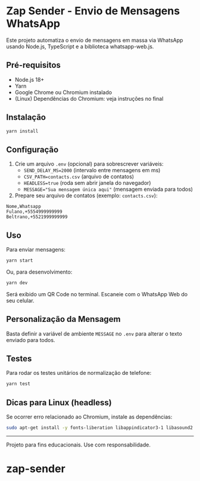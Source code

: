 # Zap Sender - Envio de Mensagens WhatsApp

Este projeto automatiza o envio de mensagens em massa via WhatsApp usando Node.js, TypeScript e a biblioteca whatsapp-web.js.

## Pré-requisitos

- Node.js 18+
- Yarn
- Google Chrome ou Chromium instalado
- (Linux) Dependências do Chromium: veja instruções no final

## Instalação

```bash
yarn install
```

## Configuração

1. Crie um arquivo `.env` (opcional) para sobrescrever variáveis:
   - `SEND_DELAY_MS=2000` (intervalo entre mensagens em ms)
   - `CSV_PATH=contacts.csv` (arquivo de contatos)
   - `HEADLESS=true` (roda sem abrir janela do navegador)
   - `MESSAGE="Sua mensagem única aqui"` (mensagem enviada para todos)
2. Prepare seu arquivo de contatos (exemplo: `contacts.csv`):

```
Nome,Whatsapp
Fulano,+5554999999999
Beltrano,+5521999999999
```

## Uso

Para enviar mensagens:

```bash
yarn start
```

Ou, para desenvolvimento:

```bash
yarn dev
```

Será exibido um QR Code no terminal. Escaneie com o WhatsApp Web do seu celular.

## Personalização da Mensagem

Basta definir a variável de ambiente `MESSAGE` no `.env` para alterar o texto enviado para todos.

## Testes

Para rodar os testes unitários de normalização de telefone:

```bash
yarn test
```

## Dicas para Linux (headless)

Se ocorrer erro relacionado ao Chromium, instale as dependências:

```bash
sudo apt-get install -y fonts-liberation libappindicator3-1 libasound2 libatk-bridge2.0-0 libatk1.0-0 libcups2 libdbus-1-3 libdrm2 libgbm1 libgtk-3-0 libnspr4 libnss3 libx11-xcb1 libxcomposite1 libxdamage1 libxrandr2 xdg-utils
```

---

Projeto para fins educacionais. Use com responsabilidade.
# zap-sender

